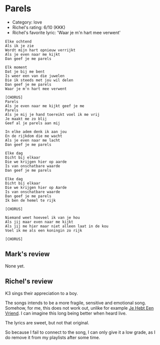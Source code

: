 # Parels

 * Category: love
 * Richel's rating: 6/10 (KKK)
 * Richel's favorite lyric: 'Waar je m'n hart mee verwent'

```
Elke ochtend
Als ik je zie
Wordt mijn hart opnieuw verrijkt
Als je even naar me kijkt
Dan geef je me parels

Elk moment
Dat je bij me bent
Is weer een van die juwelen
Die ik steeds met jou wil delen
Dan geef je me parels
Waar je m'n hart mee verwent

[CHORUS]
Parels
Als je even naar me kijkt geef je me
Parels
Als je mij je hand toereikt voel ik me vrij
Je maakt me zo blij
Geef al je parels aan mij

In elke adem denk ik aan jou
En de rijkdom die me wacht
Als je even naar me lacht
Dan geef je me parels

Elke dag
Dicht bij elkaar
Die we krijgen hier op aarde
Is van onschatbare waarde
Dan geef je me parels

Elke dag
Dicht bij elkaar
Die we krijgen hier op Aarde
Is van onschatbare waarde
Dan geef je me parels
Ik ben de hemel te rijk

[CHORUS]

Niemand weet hoeveel ik van je hou
Als jij maar even naar me kijkt
Als jij me hier maar niet alleen laat in de kou
Voel ik me als een koningin zo rijk

[CHORUS]
```

## Mark's review

None yet.

## Richel's review

K3 sings their appreciation to a boy.

The songs intends to be a more fragile, sensitive and emotional
song. Somehow, for me, this does not work out, unlike for example
[Je Hebt Een Vriend](JeHebtEenVriend.md). I can imagine
this long being better when heard live. 

The lyrics are sweet, but not that original. 

So because I fail to connect to the song, 
I can only give it a low grade, as I do remove it from my
playlists after some time.





